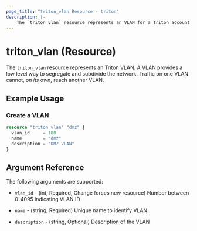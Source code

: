 ```yaml
---
page_title: "triton_vlan Resource - triton"
description: |-
    The `triton_vlan` resource represents an VLAN for a Triton account.
---
```


# triton_vlan (Resource)

The `triton_vlan` resource represents an Triton VLAN. A VLAN provides a low level way to segregate and subdivide the network. Traffic on one VLAN cannot, *on its own*, reach another VLAN.

## Example Usage

### Create a VLAN

```terraform
resource "triton_vlan" "dmz" {
  vlan_id     = 100
  name        = "dmz"
  description = "DMZ VLAN"
}
```

## Argument Reference

The following arguments are supported:

* `vlan_id` - (int, Required, Change forces new resource) Number between 0-4095 indicating VLAN ID

* `name` - (string, Required) Unique name to identify VLAN

* `description` - (string, Optional) Description of the VLAN
